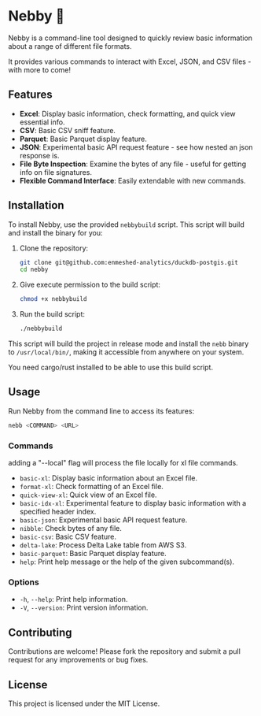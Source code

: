 # Nebby 🤥

Nebby is a command-line tool designed to quickly review basic information about a range of different file formats.

It provides various commands to interact with Excel, JSON, and CSV files - with more to come!

## Features

- **Excel**: Display basic information, check formatting, and quick view essential info.
- **CSV**: Basic CSV sniff feature.
- **Parquet**: Basic Parquet display feature.
- **JSON**: Experimental basic API request feature - see how nested an json response is.
- **File Byte Inspection**: Examine the bytes of any file - useful for getting info on file signatures.
- **Flexible Command Interface**: Easily extendable with new commands.

## Installation

To install Nebby, use the provided `nebbybuild` script. This script will build and install the binary for you:

1. Clone the repository:

   ```bash
   git clone git@github.com:enmeshed-analytics/duckdb-postgis.git
   cd nebby
   ```

2. Give execute permission to the build script:

   ```bash
   chmod +x nebbybuild
   ```

3. Run the build script:

   ```bash
   ./nebbybuild
   ```

This script will build the project in release mode and install the `nebb` binary to `/usr/local/bin/`, making it accessible from anywhere on your system.

You need cargo/rust installed to be able to use this build script.

## Usage

Run Nebby from the command line to access its features:

```bash
nebb <COMMAND> <URL>
```

### Commands

adding a "--local" flag will process the file locally for xl file commands.

- `basic-xl`: Display basic information about an Excel file.
- `format-xl`: Check formatting of an Excel file.
- `quick-view-xl`: Quick view of an Excel file.
- `basic-idx-xl`: Experimental feature to display basic information with a specified header index.
- `basic-json`: Experimental basic API request feature.
- `nibble`: Check bytes of any file.
- `basic-csv`: Basic CSV feature.
- `delta-lake`: Process Delta Lake table from AWS S3.
- `basic-parquet`: Basic Parquet display feature.
- `help`: Print help message or the help of the given subcommand(s).

### Options

- `-h`, `--help`: Print help information.
- `-V`, `--version`: Print version information.

## Contributing

Contributions are welcome! Please fork the repository and submit a pull request for any improvements or bug fixes.

## License

This project is licensed under the MIT License.
